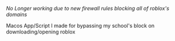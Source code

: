 *No Longer working due to new firewall rules blocking all of roblox's domains*

Macos App/Script I made for bypassing my school's block on downloading/opening roblox

